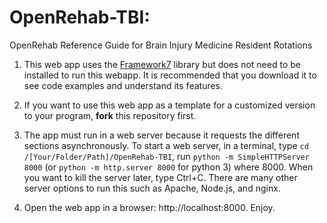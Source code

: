 # OpenRehab-TBI:
OpenRehab Reference Guide for Brain Injury Medicine Resident Rotations

1. This web app uses the [Framework7](https://framework7.io) library but does not need to be installed to run this webapp. It is recommended that you download it to see code examples and understand its features.

2. If you want to use this web app as a template for a customized version to your program, **fork** this repository first. 

3. The app must run in a web server because it requests the different sections asynchronously. To start a web server, in a terminal, type ```cd /[Your/Folder/Path]/OpenRehab-TBI```, run ```python -m SimpleHTTPServer 8000``` (or ```python -m http.server 8000``` for python 3) where 8000.  When you want to kill the server later, type Ctrl+C. There are many other server options to run this such as Apache, Node.js, and nginx. 

4. Open the web app in a browser: http://localhost:8000. Enjoy.
